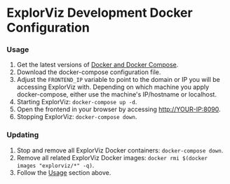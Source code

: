 # ExplorViz Development Docker Configuration

### Usage
1. Get the latest versions of [Docker and Docker Compose](https://www.docker.com/get-started).
2. Download the docker-compose configuration file.
3. Adjust the `FRONTEND_IP` variable to point to the domain or IP you will be accessing ExplorViz with. Depending on which machine you apply docker-compose, either use the machine's IP/hostname or localhost.
4. Starting ExplorViz: `docker-compose up -d`.
5. Open the frontend in your browser by accessing [http://YOUR-IP:8090](http://YOUR-IP:8090).
6. Stopping ExplorViz: `docker-compose down`. 

### Updating
1. Stop and remove all ExplorViz Docker containers: `docker-compose down`.
2. Remove all related ExplorViz Docker images: `docker rmi $(docker images "explorviz/*" -q)`.
3. Follow the [Usage](#usage) section above.
